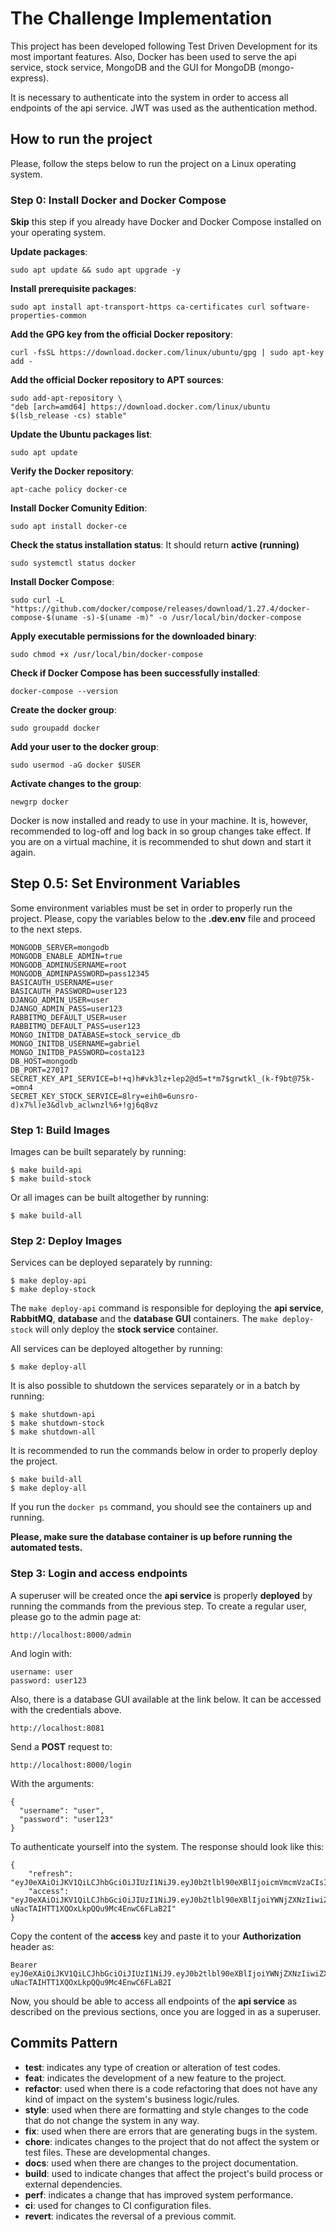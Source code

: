 # The Challenge Implementation

This project has been developed following Test Driven Development for its most important features. Also, Docker has been used to serve the api service, stock service, MongoDB and the GUI for MongoDB (mongo-express). 

It is necessary to authenticate into the system in order to access all endpoints of the api service. JWT was used as the authentication method.

## How to run the project

Please, follow the steps below to run the project on a Linux operating system.
### Step 0: Install Docker and Docker Compose

__Skip__ this step if you already have Docker and Docker Compose installed on your operating system.

**Update packages**: 
```shell
sudo apt update && sudo apt upgrade -y
```
**Install prerequisite packages**: 
```shell
sudo apt install apt-transport-https ca-certificates curl software-properties-common
```
**Add the GPG key from the official Docker repository**: 
```shell 
curl -fsSL https://download.docker.com/linux/ubuntu/gpg | sudo apt-key add -
```
**Add the official Docker repository to APT sources**: 
```shell 
sudo add-apt-repository \
"deb [arch=amd64] https://download.docker.com/linux/ubuntu $(lsb_release -cs) stable"
```
**Update the Ubuntu packages list**: 
```shell 
sudo apt update
```
**Verify the Docker repository**: 
```shell 
apt-cache policy docker-ce
```
**Install Docker Comunity Edition**: 
```shell 
sudo apt install docker-ce
```
**Check the status installation status**: It should return __active (running)__
```shell
sudo systemctl status docker
```
**Install Docker Compose**:
```shell
sudo curl -L "https://github.com/docker/compose/releases/download/1.27.4/docker-compose-$(uname -s)-$(uname -m)" -o /usr/local/bin/docker-compose
```
**Apply executable permissions for the downloaded binary**:
```shell
sudo chmod +x /usr/local/bin/docker-compose
```
**Check if Docker Compose has been successfully installed**:
```shell
docker-compose --version
```
**Create the docker group**:
```shell
sudo groupadd docker
```
**Add your user to the docker group**:
```shell
sudo usermod -aG docker $USER
 ```
 **Activate changes to the group**:
```shell
newgrp docker 
 ```
Docker is now installed and ready to use in your machine. It is, however, recommended to log-off and log back in so group changes take effect. If you are on a virtual machine, it is recommended to shut down and start it again.

## Step 0.5: Set Environment Variables

Some environment variables must be set in order to properly run the project. Please, copy the variables below to the __.dev.env__ file and proceed to the next steps.

```
MONGODB_SERVER=mongodb
MONGODB_ENABLE_ADMIN=true
MONGODB_ADMINUSERNAME=root
MONGODB_ADMINPASSWORD=pass12345
BASICAUTH_USERNAME=user
BASICAUTH_PASSWORD=user123
DJANGO_ADMIN_USER=user
DJANGO_ADMIN_PASS=user123
RABBITMQ_DEFAULT_USER=user
RABBITMQ_DEFAULT_PASS=user123
MONGO_INITDB_DATABASE=stock_service_db
MONGO_INITDB_USERNAME=gabriel
MONGO_INITDB_PASSWORD=costa123
DB_HOST=mongodb
DB_PORT=27017
SECRET_KEY_API_SERVICE=b!+q)h#vk3lz+lep2@d5=t*m7$grwtkl_(k-f9bt@75k-=omn4
SECRET_KEY_STOCK_SERVICE=8lry=eih0=6unsro-d)x7%l)e3&dlvb_aclwnzl%6+!gj6q8vz
```

### Step 1: Build Images
Images can be built separately by running:
```shell
$ make build-api
$ make build-stock
```

Or all images can be built altogether by running:
```shell
$ make build-all
``` 

### Step 2: Deploy Images

Services can be deployed separately by running:
```shell
$ make deploy-api
$ make deploy-stock
```
The ```make deploy-api``` command is responsible for deploying the __api service__, __RabbitMQ__, __database__ and the __database GUI__ containers. The ```make deploy-stock``` will only deploy the __stock service__ container.

All services can be deployed altogether by running:
```shell
$ make deploy-all
```

It is also possible to shutdown the services separately or in a batch by running:
```shell
$ make shutdown-api
$ make shutdown-stock
$ make shutdown-all
```

It is recommended to run the commands below in order to properly deploy the project.

```shell
$ make build-all
$ make deploy-all
```
If you run the `docker ps` command, you should see the containers up and running.

__Please, make sure the database container is up before running the automated tests.__

### Step 3: Login and access endpoints

A superuser will be created once the __api service__ is properly __deployed__ by running the commands from the previous step. To create a regular user, please go to the admin page at:
 ```shell
http://localhost:8000/admin
```
And login with:
```shell
username: user
password: user123
```
Also, there is a database GUI available at the link below. It can be accessed with the credentials above.
 ```shell
http://localhost:8081
```
Send a __POST__ request to:
 ```shell
http://localhost:8000/login
```
With the arguments:
```
{
  "username": "user",
  "password": "user123"
}
```
To authenticate yourself into the system. The response should look like this:
```
{
    "refresh": "eyJ0eXAiOiJKV1QiLCJhbGciOiJIUzI1NiJ9.eyJ0b2tlbl90eXBlIjoicmVmcmVzaCIsImV4cCI6MTY0ODE3NjQ2OSwiaWF0IjoxNjQ4MDkwMDY5LCJqdGkiOiJhM2U1ODJlYzY3MTM0YzQ0ODQ2ZTYyYjI4MGFhMzdjNyIsInVzZXJfaWQiOjF9.zQeSN0WIZZ3c_ODr3dmF1kKPT0kXbevchZxf5ddGJdk",
    "access": "eyJ0eXAiOiJKV1QiLCJhbGciOiJIUzI1NiJ9.eyJ0b2tlbl90eXBlIjoiYWNjZXNzIiwiZXhwIjoxNjQ4MDkwMzY5LCJpYXQiOjE2NDgwOTAwNjksImp0aSI6ImFmZjY1ZjRkOTI0ZDRhMTNiOGI2OGRhYTZlODJjMDYyIiwidXNlcl9pZCI6MX0.5aqvZN-uNacTAIHTT1XQOxLkpQQu9Mc4EnwC6FLaB2I"
}
```
Copy the content of the __access__ key and paste it to your __Authorization__ header as:
```
Bearer eyJ0eXAiOiJKV1QiLCJhbGciOiJIUzI1NiJ9.eyJ0b2tlbl90eXBlIjoiYWNjZXNzIiwiZXhwIjoxNjQ4MDkwMzY5LCJpYXQiOjE2NDgwOTAwNjksImp0aSI6ImFmZjY1ZjRkOTI0ZDRhMTNiOGI2OGRhYTZlODJjMDYyIiwidXNlcl9pZCI6MX0.5aqvZN-uNacTAIHTT1XQOxLkpQQu9Mc4EnwC6FLaB2I
```
Now, you should be able to access all endpoints of the __api service__ as described on the previous sections, once you are logged in as a superuser.
## Commits Pattern

* **test**: indicates any type of creation or alteration of test codes.
* **feat**: indicates the development of a new feature to the project.
* **refactor**: used when there is a code refactoring that does not have any kind of impact on the system's business logic/rules.
* **style**: used when there are formatting and style changes to the code that do not change the system in any way.
* **fix**: used when there are errors that are generating bugs in the system.
* **chore**: indicates changes to the project that do not affect the system or test files. These are developmental changes.
* **docs**: used when there are changes to the project documentation.
* **build**: used to indicate changes that affect the project's build process or external dependencies.
* **perf**: indicates a change that has improved system performance.
* **ci**: used for changes to CI configuration files.
* **revert**: indicates the reversal of a previous commit.